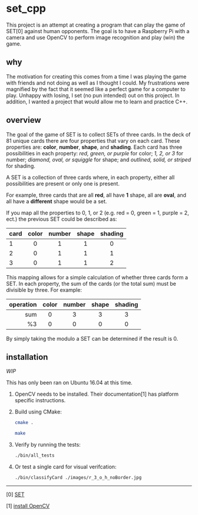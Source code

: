 # set_cpp

This project is an attempt at creating a program that can play the game of SET[0] against human opponents. The goal is to have a Raspberry Pi with a camera and use OpenCV to perform image recognition and play (win) the game.

## why

The motivation for creating this comes from a time I was playing the game with friends and not doing as well as I thought I could. My frustrations were magnified by the fact that it seemed like a perfect game for a computer to play. Unhappy with losing, I set (no pun intended) out on this project. In addition, I wanted a project that would allow me to learn and practice C++.

## overview

The goal of the game of SET is to collect SETs of three cards. In the deck of 81 unique cards there are four properties that vary on each card. These properties are: __color__, __number__, __shape__, and __shading__. Each card has three possibilities in each property: *red, green, or purple* for color; *1, 2, or 3* for number; *diamond, oval, or squiggle* for shape; and *outlined, solid, or striped* for shading.

A SET is a collection of three cards where, in each property, either all possibilities are present or only one is present.

For example, three cards that are all __red__, all have __1__ shape, all are __oval__, and all have a __different__ shape would be a set.

If you map all the properties to 0, 1, or 2 (e.g. red = 0, green = 1, purple = 2, ect.) the previous SET could be described as:

card | color | number | shape | shading  
-----|:-----:|:------:|:-----:|:-------:
  1  |   0   |   1    |   1   |   0  
  2  |   0   |   1    |   1   |   1  
  3  |   0   |   1    |   1   |   2  

This mapping allows for a simple calculation of whether three cards form a SET. In each property, the sum of the cards (or the total sum) must be divisible by three. For example:

operation | color | number | shape | shading  
----:|:-----:|:------:|:-----:|:-------:
 sum |   0   |   3    |   3   |   3  
 %3  |   0   |   0    |   0   |   0  

By simply taking the modulo a SET can be determined if the result is 0.

## installation

*WIP*

This has only been ran on Ubuntu 16.04 at this time.

1) OpenCV needs to be installed. Their documentation[1] has platform specific instructions.
2) Build using CMake:

    ```bash
    cmake .
    ```

    ```bash
    make
    ```

3) Verify by running the tests:

    ```bash
    ./bin/all_tests
    ```

4) Or test a single card for visual verifcation:

    ```bash
    ./bin/classifyCard ./images/r_3_o_h_noBorder.jpg
    ```

----

[0] [SET](https://www.setgame.com/set)

[1] [install OpenCV](https://docs.opencv.org/master/df/d65/tutorial_table_of_content_introduction.html)

